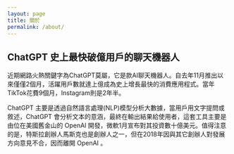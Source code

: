 ```yaml
---
layout: page
title: 關於
permalink: /about/
---
```


## ChatGPT 史上最快破億用戶的聊天機器人

近期網路火熱關鍵字為ChatGPT莫屬，它是款AI聊天機器人。自去年11月推出以來僅僅2個月，活躍用戶數就達上億成為史上增長最快的消費應用程式。當年TikTok花費9個月，Instagram則是2年半。

ChatGPT 主要是透過自然語言處理(NLP)模型分析大數據，當用戶用文字提問或敘述，ChatGPT 會分析文本的意涵，最終在輸出結果給使用者，這套工具主要是由位在美國舊金山的 OpenAI 開發，微軟1月宣布對其投資數十億美元。值得注意的是，特斯拉創辦人馬斯克也是創辦人之一，但在2018年因與其它創辦人對發展方向意見不合，因而離開 OpenAI 。
